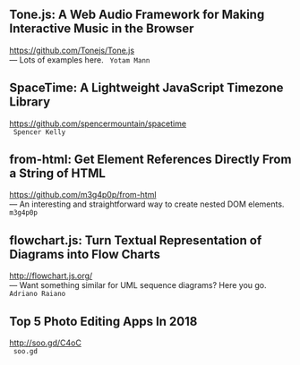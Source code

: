 ## Tone.js: A Web Audio Framework for Making Interactive Music in the Browser  
https://github.com/Tonejs/Tone.js  
— Lots of examples here. ` Yotam Mann`
  

## SpaceTime: A Lightweight JavaScript Timezone Library  
https://github.com/spencermountain/spacetime  
 ` Spencer Kelly`
  

## from-html: Get Element References Directly From a String of HTML  
https://github.com/m3g4p0p/from-html  
— An interesting and straightforward way to create nested DOM elements. ` m3g4p0p`
  

## flowchart.js: Turn Textual Representation of Diagrams into Flow Charts  
http://flowchart.js.org/  
— Want something similar for UML sequence diagrams? Here you go. ` Adriano Raiano`
  

## Top 5 Photo Editing Apps In 2018  
http://soo.gd/C4oC  
 ` soo.gd`
  

